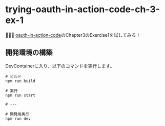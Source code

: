# trying-oauth-in-action-code-ch-3-ex-1

🪩🪩🪩 [oauth-in-action-code](https://github.com/osawa-koki/oauth-in-action-code)のChapter3のExercise1を試してみる！  

## 開発環境の構築

DevContainerに入り、以下のコマンドを実行します。  

```shell
# ビルド
npm run build

# 実行
npm run start

# ---

# 開発用実行
npm run dev
```
